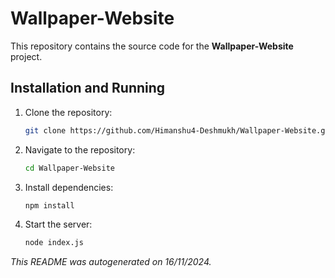 # Wallpaper-Website

This repository contains the source code for the **Wallpaper-Website** project.


## Installation and Running

1. Clone the repository:
   ```bash
   git clone https://github.com/Himanshu4-Deshmukh/Wallpaper-Website.git
   ```

2. Navigate to the repository:
   ```bash
   cd Wallpaper-Website
   ```

3. Install dependencies:
   ```bash
   npm install
   ```

4. Start the server:
   ```bash
   node index.js
   ```
        

_This README was autogenerated on 16/11/2024._